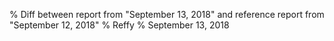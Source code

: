 % Diff between report from "September 13, 2018" and reference report from "September 12, 2018"
% Reffy
% September 13, 2018


